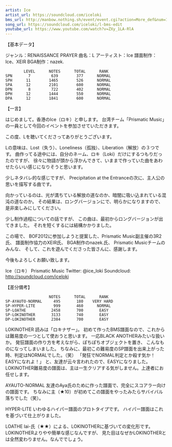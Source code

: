 ```yaml
---
artist: Ice
artist_url: https://soundcloud.com/iceloki
bms_url: http://manbow.nothing.sh/event/event.cgi?action=More_def&num=146&event=83
song_url: https://soundcloud.com/iceloki/l-bms-edit
youtube_url: https://www.youtube.com/watch?v=ZXy_1LA-RlA
---
```


【基本データ】

ジャンル：RENAISSANCE PRAYER
曲名：L
アーティスト：Ice
譜面制作：Ice、XEIR
BGA制作：nazek.

```
        LEVEL      NOTES      TOTAL      RANK
SPN       7         639        377      NORMAL
SPH      11        1465        526      NORMAL
SPA      12        2101        600      NORMAL
DPN       8         722        402      NORMAL
DPH      12        1444        550      NORMAL
DPA      12        1841        600      NORMAL
```

【一言】

はじめまして。香港のIce（ロキ）と申します。
台湾チーム「Prismatic Music」の一員として今回のイベントを参加させていただきます。

この度、Lを聴いてくださってありがとうございます。

Lの意味は、Lost（失う）、Loneliness（孤独）、Liberation（解放）の３つです。
曲作ってる途中には、自分のネーム、ロキ（Loki）だけにするつもりだったのですが、
徐々に物語が頭から浮かんできて、いままで作っていた曲をあわせたらいい感じになりそうと思います。

少しネタバレ的な感じですが、
Precipitation at the Entranceの次に、主人公の思いを描写する曲です。

向かっているのは、光が満ちている解放の道なのか、暗闇に吸い込まれている混沌の道なのか。
その結果は、ロングバージョンにで、明らかになりますので、是非楽しみにしてください。

少し制作過程についての話ですが、
この曲は、最初からロングバージョンが出てきました。
それを短くするには結構かかりました。

この場で、
BOF2012に参加しようと提案した、Prismatic Music副主催の3R2氏、
譜面制作協力のXEIR氏、
BGA制作のnazek.氏、
Prismatic Musicチームのみんな、
そして、これを遊んでくださった皆さんに、感謝します。

今後もよろしくお願い致します。

Ice（ロキ）
Prismatic Music
Twitter: @ice_loki
Soundcloud: http://soundcloud.com/iceloki

【差分備考】

```
                   NOTES      TOTAL      RANK
SP-AYAUTO-NORMAL     495       180    VERY HARD
SP-HYPER-LITE        999       460      NORMAL
SP-LOATHE           2458       700       EASY
SP-LOKINOTHER       3133       740       EASY
DP-LOKINOTHER       2384       700       EASY
```

LOKINOTHER
読みは「ロキナザー」。
初めて作ったBMS譜面なので、これからは難易度の一つとして使おうと思います。
一応BLACK ANOTHERみたいな扱いか。
発狂譜面の作り方を考えながら、ぽちぽちオブジェクトを置き、
こんなものになってしまいました。
ちなみに、最初この難易度のSP譜面を出来上がった時、判定はNORMALでした。（笑）
「発狂でNORMAL判定とか殺す気か！EASYになれよ！」
と、友達が云々言われたので、EASYになりました。
LOKINOTHER難易度の譜面は、主は一生クリアする気がしません。上達者にお任せします。

AYAUTO-NORMAL
友達のAya氏のために作った譜面で、完全にスコアラー向けの譜面です。
ちなみに主（★10）が初めてこの譜面をやったみたらサバイバル落ちでした（笑）。

HYPER-LITE
いわゆるハイパー譜面のプロトタイプです。
ハイパー譜面はこれを基づいて仕上がりました。

LOATHE
lai-氏（★★）による、LOKINOTHERに基づいての変化形です。
LOKINOTHERよりやや簡単な感じなんですが、
見た目はなぜかLOKINOTHERとは全然変わりません。なんででしょう。
